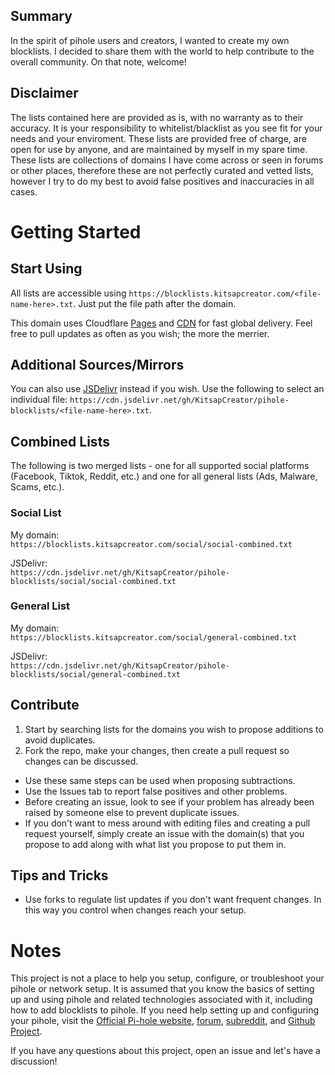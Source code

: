 ## Summary
In the spirit of pihole users and creators, I wanted to create my own blocklists. I decided to share them with the world to help contribute to the overall community. On that note, welcome!

## Disclaimer
The lists contained here are provided as is, with no warranty as to their accuracy. It is your responsibility to whitelist/blacklist as you see fit for your needs and your enviroment. These lists are provided free of charge, are open for use by anyone, and are maintained by myself in my spare time. These lists are collections of domains I have come across or seen in forums or other places, therefore these are not perfectly curated and vetted lists, however I try to do my best to avoid false positives and inaccuracies in all cases.

# Getting Started

## Start Using
All lists are accessible using `https://blocklists.kitsapcreator.com/<file-name-here>.txt`. Just put the file path after the domain.

This domain uses Cloudflare [Pages](https://pages.cloudflare.com/) and [CDN](https://www.cloudflare.com/cdn/) for fast global delivery. Feel free to pull updates as often as you wish; the more the merrier.

## Additional Sources/Mirrors
You can also use [JSDelivr](https://jsdelivr.com) instead if you wish. Use the following to select an individual file: `https://cdn.jsdelivr.net/gh/KitsapCreator/pihole-blocklists/<file-name-here>.txt`.

## Combined Lists
The following is two merged lists - one for all supported social platforms (Facebook, Tiktok, Reddit, etc.) and one for all general lists (Ads, Malware, Scams, etc.).

### Social List
My domain:\
`https://blocklists.kitsapcreator.com/social/social-combined.txt`

JSDelivr:\
`https://cdn.jsdelivr.net/gh/KitsapCreator/pihole-blocklists/social/social-combined.txt`

### General List
My domain:\
`https://blocklists.kitsapcreator.com/social/general-combined.txt`

JSDelivr:\
`https://cdn.jsdelivr.net/gh/KitsapCreator/pihole-blocklists/social/general-combined.txt`

## Contribute
1. Start by searching lists for the domains you wish to propose additions to avoid duplicates.
2. Fork the repo, make your changes, then create a pull request so changes can be discussed.
* Use these same steps can be used when proposing subtractions.
* Use the Issues tab to report false positives and other problems.
* Before creating an issue, look to see if your problem has already been raised by someone else to prevent duplicate issues.
* If you don't want to mess around with editing files and creating a pull request yourself, simply create an issue with the domain(s) that you propose to add along with what list you propose to put them in.

## Tips and Tricks
* Use forks to regulate list updates if you don't want frequent changes. In this way you control when changes reach your setup.

# Notes
This project is not a place to help you setup, configure, or troubleshoot your pihole or network setup. It is assumed that you know the basics of setting up and using pihole and related technologies associated with it, including how to add blocklists to pihole. If you need help setting up and configuring your pihole, visit the [Official Pi-hole website](https://pi-hole.net/), [forum](https://discourse.pi-hole.net/), [subreddit](https://www.reddit.com/r/pihole/), and [Github Project](https://github.com/pi-hole/pi-hole).

If you have any questions about this project, open an issue and let's have a discussion!
